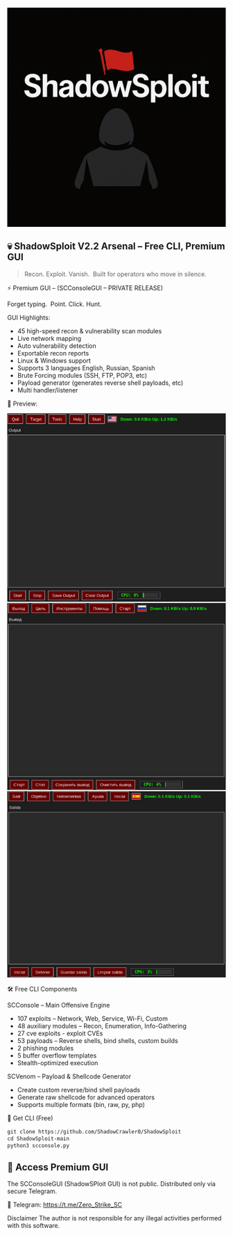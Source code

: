 ![ShadowSploit Icon](/images/shadowsploit_icon.png)

💀 ShadowSploit V2.2 Arsenal – Free CLI, Premium GUI
-

> Recon. Exploit. Vanish.  
> Built for operators who move in silence.


⚡ Premium GUI – (SCConsoleGUI – PRIVATE RELEASE)

Forget typing.  
Point. Click. Hunt.

GUI Highlights:

- 45 high-speed recon & vulnerability scan modules
- Live network mapping
- Auto vulnerability detection
- Exportable recon reports
- Linux & Windows support
- Supports 3 languages English, Russian, Spanish
- Brute Forcing modules (SSH, FTP, POP3, etc)
- Payload generator (generates reverse shell payloads, etc)
- Multi handler/listener

📸 Preview:

![ShadowSploit_menu](/images/shadowsploit_menu.png)
![ShadowSploit_russian_menu](/images/shadowsploit_russian_menu.png)
![ShadowSploit_spanish_menu](/images/shadowsploit_spanish_menu.png)

🛠 Free CLI Components

SCConsole – Main Offensive Engine

- 107 exploits – Network, Web, Service, Wi-Fi, Custom  
- 48 auxiliary modules – Recon, Enumeration, Info-Gathering
- 27 cve exploits - exploit CVEs  
- 53 payloads – Reverse shells, bind shells, custom builds  
- 2 phishing modules
- 5 buffer overflow templates  
- Stealth-optimized execution

SCVenom – Payload & Shellcode Generator

- Create custom reverse/bind shell payloads
- Generate raw shellcode for advanced operators
- Supports multiple formats (bin, raw, py, php)

🚀 Get CLI (Free)

```
git clone https://github.com/ShadowCrawler0/ShadowSploit
cd ShadowSploit-main
python3 scconsole.py
```

💎 Access Premium GUI
-

The SCConsoleGUI (ShadowSPloit GUI) is not public.
Distributed only via secure Telegram.

📩 Telegram: https://t.me/Zero_Strike_SC

Disclaimer
The author is not responsible for any illegal activities performed with this software.
